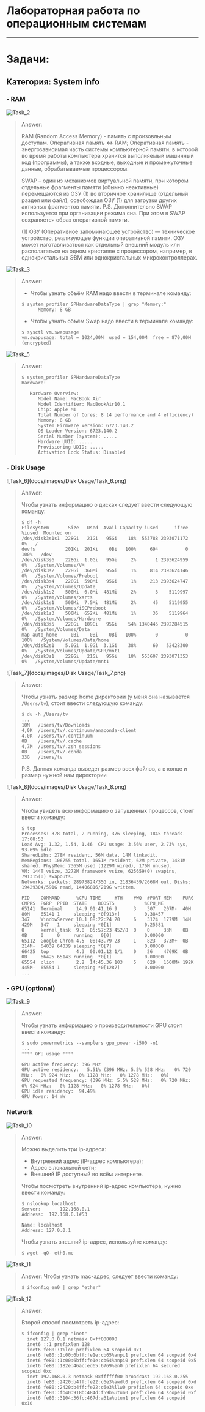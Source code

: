 # Лабораторная работа по операционным системам

---

# Задачи:

## Категория: System info

### - RAM

![Task_2](docs/images/RAM/Task_2.png)

> Answer:
>
> RAM (Random Access Memory) - память с произовльным доступам.
> Оперативная память <=> RAM;
> Оперативная память - энергозависимая часть системы компьютерной памяти, в которой во время работы компьютера хранится выполняемый машинный код (программы), а также входные, выходные и промежуточные данные, обрабатываемые процессором.
>
> SWAP – один из механизмов виртуальной памяти, при котором отдельные фрагменты памяти (обычно неактивные) перемещаются из ОЗУ (1) во вторичное хранилище (отдельный раздел или файл), освобождая ОЗУ (1) для загрузки других активных фрагментов памяти.
> P.S. Дополнительно SWAP используется при организации режима сна. При этом в SWAP сохраняется образ оперативной памяти. 
>
> (1) ОЗУ (Оперативное запоминающее устройство) — техническое устройство, реализующее функции оперативной памяти. ОЗУ может изготавливаться как отдельный внешний модуль или располагаться на одном кристалле с процессором, например, в однокристальных ЭВМ или однокристальных микроконтроллерах.


![Task_3](docs/images/RAM/Task_3.png)

> Answer:
>
> - Чтобы узнать объём RAM надо ввести в терминале команду: 
> ``` 
> $ system_profiler SPHardwareDataType | grep "Memory:" 
>       Memory: 8 GB
> ```
> - Чтобы узнать объём Swap надо ввести в терминале команду:
> ```
> $ sysctl vm.swapusage 
> vm.swapusage: total = 1024,00M  used = 154,00M  free = 870,00M  (encrypted)
> ```

![Task_5](docs/images/RAM/Task_5.png)

> Answer:
> ```
> $ system_profiler SPHardwareDataType 
> Hardware:
> 
>    Hardware Overview:
>       Model Name: MacBook Air
>       Model Identifier: MacBookAir10,1
>       Chip: Apple M1
>       Total Number of Cores: 8 (4 performance and 4 efficiency)
>       Memory: 8 GB
>       System Firmware Version: 6723.140.2
>       OS Loader Version: 6723.140.2
>       Serial Number (system): .....
>       Hardware UUID: .....
>       Provisioning UDID: .....
>       Activation Lock Status: Disabled
> ```

### - Disk Usage

![Task_6](docs/images/Disk Usage/Task_6.png)

> Answer:
> 
> Чтобы узнать информацию о дисках следует ввести следующую команду: 
> ```
> $ df -h
> Filesystem       Size   Used  Avail Capacity iused      ifree %iused  Mounted on
> /dev/disk3s1s1  228Gi   21Gi   95Gi    18%  553788 2393071172    0%   /
> devfs           201Ki  201Ki    0Bi   100%     694          0  100%   /dev
> /dev/disk3s6    228Gi  1.0Gi   95Gi     2%       1 2393624959    0%   /System/Volumes/VM
> /dev/disk3s2    228Gi  360Mi   95Gi     1%     814 2393624146    0%   /System/Volumes/Preboot
> /dev/disk3s4    228Gi  590Mi   95Gi     1%     213 2393624747    0%   /System/Volumes/Update
> /dev/disk1s2    500Mi  6.0Mi  481Mi     2%       3    5119997    0%   /System/Volumes/xarts
> /dev/disk1s1    500Mi  7.5Mi  481Mi     2%      45    5119955    0%   /System/Volumes/iSCPreboot
> /dev/disk1s3    500Mi  652Ki  481Mi     1%      36    5119964    0%   /System/Volumes/Hardware
> /dev/disk3s5    228Gi  109Gi   95Gi    54% 1340445 2392284515    0%   /System/Volumes/Data
> map auto_home     0Bi    0Bi    0Bi   100%       0          0  100%   /System/Volumes/Data/home
> /dev/disk2s1    5.0Gi  1.9Gi  3.1Gi    38%      60   52428300    0%   /System/Volumes/Update/SFR/mnt1
> /dev/disk3s1    228Gi   21Gi   95Gi    18%  553607 2393071353    0%   /System/Volumes/Update/mnt1
> ```

![Task_7](docs/images/Disk Usage/Task_7.png)

> Answer:
> 
> Чтобы узнать размер home директории (у меня она называется `/Users/tv`), стоит ввести следующую команду:
> ```
> $ du -h /Users/tv
> ...
> 10M	/Users/tv/Downloads
> 4,0K	/Users/tv/.continuum/anaconda-client
> 4,0K	/Users/tv/.continuum
> 0B	/Users/tv/.cache
> 4,7M	/Users/tv/.zsh_sessions
> 0B	/Users/tv/.conda
> 33G	/Users/tv
> ```
> P.S. Данная команда выведет размер всех файлов, а в конце и размер нужной нам директории

![Task_8](docs/images/Disk Usage/Task_8.png)

> Answer:
> 
> Чтобы увидеть всю информацию о запущенных процессов, стоит ввести команду: 
> ```
> $ top
> Processes: 378 total, 2 running, 376 sleeping, 1845 threads                                                   17:08:53
> Load Avg: 1.32, 1.54, 1.46  CPU usage: 3.56% user, 2.73% sys, 93.69% idle
> SharedLibs: 278M resident, 56M data, 14M linkedit.
> MemRegions: 106755 total, 1651M resident, 62M private, 1481M shared. PhysMem: 7365M used (1229M wired), 176M unused.
> VM: 144T vsize, 3272M framework vsize, 625659(0) swapins, 791315(0) swapouts.
> Networks: packets: 28973824/35G in, 21836459/2668M out. Disks: 19429304/591G read, 14406816/219G written.
>
> PID    COMMAND      %CPU TIME     #TH    #WQ  #PORT MEM    PURG   CMPRS  PGRP  PPID  STATE    BOOSTS           %CPU_ME
> 65141  Terminal     14.9 01:41.16 9      3    307   207M-  40M    80M    65141 1     sleeping *0[913+]         0.38457
> 347    WindowServer 10.1 08:22:24 20     6    3124  1779M  14M    429M   347   1     sleeping *0[1]            0.25581
> 0      kernel_task  9.0  05:57:23 452/8  0    0     33M    0B     0B     0     0     running   0[0]            0.00000
> 65112  Google Chrom 4.5  08:43.79 23     1    823   373M+  0B     214M-  64039 64039 sleeping *0[7]            0.00000
> 66425  top          4.3  00:01.12 1/1    0    26    4769K  0B     0B     66425 65143 running  *0[1]            0.00000
> 65554  clion        2.2  14:45.36 103    5    629   1660M+ 192K   445M-  65554 1     sleeping *0[1287]         0.00000
> ...
> ```

### - GPU (optional)

![Task_9](docs/images/GPU/Task_9.png)

> Answer:
> 
> Чтобы узнать информацию о производительности GPU стоит ввести команду:
> ```
> $ sudo powermetrics --samplers gpu_power -i500 -n1
> ...
> **** GPU usage ****
>
> GPU active frequency: 396 MHz
> GPU active residency:   5.51% (396 MHz: 5.5% 528 MHz:   0% 720 MHz:   0% 924 MHz:   0% 1128 MHz:   0% 1278 MHz:   0%)
> GPU requested frequency: (396 MHz: 5.5% 528 MHz:   0% 720 MHz:   0% 924 MHz:   0% 1128 MHz:   0% 1278 MHz:   0%)
> GPU idle residency:  94.49%
> GPU Power: 14 mW
> ```


### Network

![Task_10](docs/images/Network/Task_10.png)

> Answer:
> 
> Можно выделить три ip-адреса:
> - Внутренний адрес (IP-адрес компьютера);
> - Адрес в локальной сети;
> - Внешний IP доступный во всём интернете.
> 
> Чтобы посмотреть внутренний ip-адрес компьютера, нужно ввести команду:
> ```
> $ nslookup localhost
> Server:		192.168.0.1
> Address:	192.168.0.1#53
>
> Name:	localhost
> Address: 127.0.0.1
> ```
> 
> Чтобы узнать внешний ip-адрес, используйте команду:
> ```
> $ wget -qO- eth0.me 
>```



![Task_11](docs/images/Network/Task_11.png)

> Answer:
> Чтобы узнать mac-адрес, следует ввести команду:
> ```
> $ ifconfig en0 | grep "ether"
> ```

![Task_12](docs/images/Network/Task_12.png)

> Answer:
> 
> Второй способ посмотреть ip-адрес:
> ```
> $ ifconfig | grep "inet" 
>   inet 127.0.0.1 netmask 0xff000000 
>   inet6 ::1 prefixlen 128 
>   inet6 fe80::1%lo0 prefixlen 64 scopeid 0x1 
>   inet6 fe80::1c00:6bff:fe1e:cb65%anpi1 prefixlen 64 scopeid 0x4 
>   inet6 fe80::1c00:6bff:fe1e:cb64%anpi0 prefixlen 64 scopeid 0x5 
>   inet6 fe80::182e:46ac:ed65:6769%en0 prefixlen 64 secured scopeid 0xc 
>   inet 192.168.0.3 netmask 0xffffff00 broadcast 192.168.0.255
>   inet6 fe80::2420:b4ff:fe22:c6e3%awdl0 prefixlen 64 scopeid 0xd 
>   inet6 fe80::2420:b4ff:fe22:c6e3%llw0 prefixlen 64 scopeid 0xe 
>   inet6 fe80::fb40:918b:484d:f59b%utun0 prefixlen 64 scopeid 0xf 
>   inet6 fe80::3104:36fc:467d:a31a%utun1 prefixlen 64 scopeid 0x10 
> ```